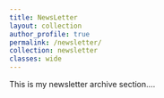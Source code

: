 ```yaml
---
title: NewsLetter
layout: collection
author_profile: true
permalink: /newsletter/
collection: newsletter
classes: wide
---
```


This is my newsletter archive section....